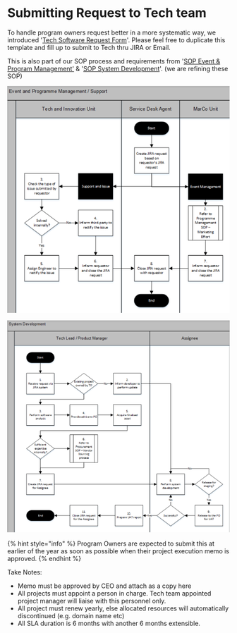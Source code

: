 # Submitting Request to Tech team

To handle program owners request better in a more systematic way, we introduced '[Tech Software Request Form](https://docs.google.com/document/d/147kl-tehu3Z3rVUBiNRcJlyVuVGqYcPXulRXyEPkxQE/)'. Please feel free to duplicate this template and fill up to submit to Tech thru JIRA or Email.

This is also part of our SOP process and requirements from '[SOP Event & Program Management'](https://drive.google.com/file/d/11iDCfN-OZ_CGii43_-A23t8tZQ5axcDI/view?usp=sharing) & '[SOP System Development](https://drive.google.com/file/d/1i34sAP5hJLr5dIL5E__cXeXOI3qFK4bJ/view?usp=sharing)'. \(we are refining these SOP\)

![SOP Event &amp; Program Management](../.gitbook/assets/screenshot-2021-03-05-at-10.23.33-am.png)

![SOP System Development](../.gitbook/assets/screenshot-2021-03-05-at-10.22.27-am.png)

{% hint style="info" %}
Program Owners are expected to submit this at earlier of the year as soon as possible when their project execution memo is approved.
{% endhint %}

Take Notes:

* Memo must be approved by CEO and attach as a copy here
* All projects must appoint a person in charge. Tech team appointed project manager will liaise with this personnel only. 
* All project must renew yearly, else allocated resources will automatically discontinued \(e.g. domain name etc\)
* All SLA duration is 6 months with another 6 months extensible.

